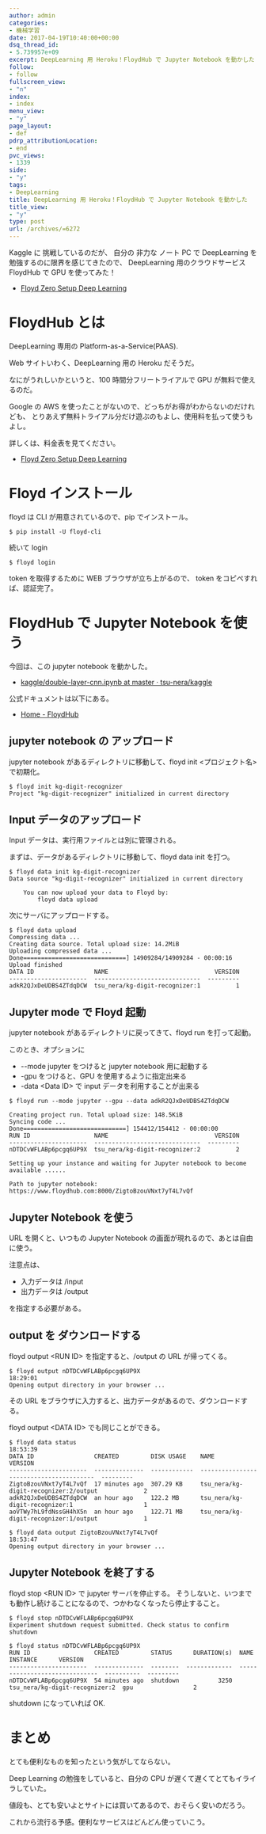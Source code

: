 ```yaml
---
author: admin
categories:
- 機械学習
date: 2017-04-19T10:40:00+00:00
dsq_thread_id:
- 5.739957e+09
excerpt: DeepLearning 用 Heroku！FloydHub で Jupyter Notebook を動かした
follow:
- follow
fullscreen_view:
- "n"
index:
- index
menu_view:
- "y"
page_layout:
- def
pdrp_attributionLocation:
- end
pvc_views:
- 1339
side:
- "y"
tags:
- DeepLearning
title: DeepLearning 用 Heroku！FloydHub で Jupyter Notebook を動かした
title_view:
- "y"
type: post
url: /archives/=6272
---
```


Kaggle に 挑戦しているのだが、 自分の 非力な ノート PC で DeepLearning
を勉強するのに限界を感じてきたので、 DeepLearning 用のクラウドサービス
FloydHub で GPU を使ってみた！

-   [Floyd Zero Setup Deep Learning](https://www.floydhub.com/)

FloydHub とは
=============

DeepLearning 専用の Platform-as-a-Service(PAAS).

Web サイトいわく、DeepLearning 用の Heroku だそうだ。

なにがうれしいかというと、100 時間分フリートライアルで GPU
が無料で使えるのだ。

Google の AWS
を使ったことがないので、どっちがお得がわからないのだけれども、
とりあえず無料トライアル分だけ遊ぶのもよし、使用料を払って使うもよし。

詳しくは、料金表を見てください。

-   [Floyd Zero Setup Deep Learning](https://www.floydhub.com/pricing)

Floyd インストール
==================

floyd は CLI が用意されているので、pip でインストール。

``` {.bash}
$ pip install -U floyd-cli
```

続いて login

``` {.bash}
$ floyd login
```

token を取得するために WEB ブラウザが立ち上がるので、 token
をコピペすれば、認証完了。

FloydHub で Jupyter Notebook を使う
===================================

今回は、この jupyter notebook を動かした。

-   [kaggle/double-layer-cnn.ipynb at master ·
    tsu-nera/kaggle](https://github.com/tsu-nera/kaggle/blob/master/digit-recognizer/double-layer-cnn.ipynb)

公式ドキュメントは以下にある。

-   [Home - FloydHub](https://www.floydhub.com/)

jupyter notebook の アップロード
--------------------------------

jupyter notebook があるディレクトリに移動して、floyd init
&lt;プロジェクト名&gt; で初期化。

``` {.bash}
$ floyd init kg-digit-recognizer
Project "kg-digit-recognizer" initialized in current directory
```

Input データのアップロード
--------------------------

Input データは、実行用ファイルとは別に管理される。

まずは、データがあるディレクトリに移動して、floyd data init を打つ。

``` {.bash}
$ floyd data init kg-digit-recognizer
Data source "kg-digit-recognizer" initialized in current directory

    You can now upload your data to Floyd by:
        floyd data upload
```

次にサーバにアップロードする。

``` {.bash}
$ floyd data upload
Compressing data ...
Creating data source. Total upload size: 14.2MiB
Uploading compressed data ...
Done=============================] 14909284/14909284 - 00:00:16
Upload finished
DATA ID                 NAME                              VERSION
----------------------  ------------------------------  ---------
adkR2QJxDeUDBS4ZTdqDCW  tsu_nera/kg-digit-recognizer:1          1
```

Jupyter mode で Floyd 起動
--------------------------

jupyter notebook があるディレクトリに戻ってきて、floyd run
を打って起動。

このとき、オプションに

-   --mode jupyter をつけると jupyter notebook 用に起動する
-   -gpu をつけると、GPU を使用するように指定出来る
-   -data &lt;Data ID&gt; で input データを利用することが出来る

``` {.bash}
$ floyd run --mode jupyter --gpu --data adkR2QJxDeUDBS4ZTdqDCW

Creating project run. Total upload size: 148.5KiB
Syncing code ...
Done=============================] 154412/154412 - 00:00:00
RUN ID                  NAME                              VERSION
----------------------  ------------------------------  ---------
nDTDCvWFLABp6pcgq6UP9X  tsu_nera/kg-digit-recognizer:2          2

Setting up your instance and waiting for Jupyter notebook to become available ......

Path to jupyter notebook: https://www.floydhub.com:8000/ZigtoBzouVNxt7yT4L7vQf
```

Jupyter Notebook を使う
-----------------------

URL を開くと、いつもの Jupyter Notebook
の画面が現れるので、あとは自由に使う。

注意点は、

-   入力データは /input
-   出力データは /output

を指定する必要がある。

output を ダウンロードする
--------------------------

floyd output &lt;RUN ID&gt; を指定すると、/output の URL が帰ってくる。

``` {.bash}
$ floyd output nDTDCvWFLABp6pcgq6UP9X                                                                                          18:29:01
Opening output directory in your browser ...
```

その URL
をブラウザに入力すると、出力データがあるので、ダウンロードする。

floyd output &lt;DATA ID&gt; でも同じことができる。

``` {.bash}
$ floyd data status                                                                                                            18:53:39
DATA ID                 CREATED         DISK USAGE    NAME                                        VERSION
----------------------  --------------  ------------  ----------------------------------------  ---------
ZigtoBzouVNxt7yT4L7vQf  17 minutes ago  307.29 KB     tsu_nera/kg-digit-recognizer:2/output             2
adkR2QJxDeUDBS4ZTdqDCW  an hour ago     122.2 MB      tsu_nera/kg-digit-recognizer:1                    1
aoVTWy7hL9fdNssGH4hX5n  an hour ago     122.71 MB     tsu_nera/kg-digit-recognizer:1/output             1

$ floyd data output ZigtoBzouVNxt7yT4L7vQf                                                                                     18:53:47
Opening output directory in your browser ...
```

Jupyter Notebook を終了する
---------------------------

floyd stop &lt;RUN ID&gt; で jupyter サーバを停止する。
そうしないと、いつまでも動作し続けることになるので、つかわなくなったら停止すること。

``` {.bash}
$ floyd stop nDTDCvWFLABp6pcgq6UP9X
Experiment shutdown request submitted. Check status to confirm shutdown

$ floyd status nDTDCvWFLABp6pcgq6UP9X
RUN ID                  CREATED         STATUS      DURATION(s)  NAME                            INSTANCE      VERSION
----------------------  --------------  --------  -------------  ------------------------------  ----------  ---------
nDTDCvWFLABp6pcgq6UP9X  54 minutes ago  shutdown           3250  tsu_nera/kg-digit-recognizer:2  gpu                 2
```

shutdown になっていれば OK.

まとめ
======

とても便利なものを知ったという気がしてならない。

Deep Learning の勉強をしていると、自分の CPU
が遅くて遅くてとてもイライラしていた。

値段も、とても安いよとサイトには買いてあるので、おそらく安いのだろう。

これから流行る予感。便利なサービスはどんどん使っていこう。
